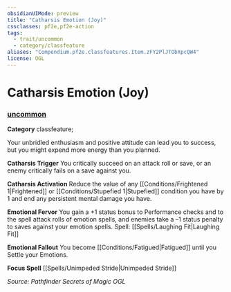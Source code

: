 ```yaml
---
obsidianUIMode: preview
title: "Catharsis Emotion (Joy)"
cssclasses: pf2e,pf2e-action
tags:
  - trait/uncommon
  - category/classfeature
aliases: "Compendium.pf2e.classfeatures.Item.zFY2PlJTObXpcQW4"
license: OGL
---
```

# Catharsis Emotion (Joy)

### [uncommon](uncommon "Uncommon Rarity Trait")

**Category** classfeature; 




Your unbridled enthusiasm and positive attitude can lead you to success, but you might expend more energy than you planned.

**Catharsis Trigger** You critically succeed on an attack roll or save, or an enemy critically fails on a save against you.

**Catharsis Activation** Reduce the value of any [[Conditions/Frightened 1|Frightened]] or [[Conditions/Stupefied 1|Stupefied]] condition you have by 1 and end any persistent mental damage you have.

**Emotional Fervor** You gain a +1 status bonus to Performance checks and to the spell attack rolls of emotion spells, and enemies take a –1 status penalty to saves against your emotion spells. Spell: [[Spells/Laughing Fit|Laughing Fit]]

**Emotional Fallout** You become [[Conditions/Fatigued|Fatigued]] until you Settle your Emotions.

**Focus Spell** [[Spells/Unimpeded Stride|Unimpeded Stride]]

*Source: Pathfinder Secrets of Magic*
*OGL*